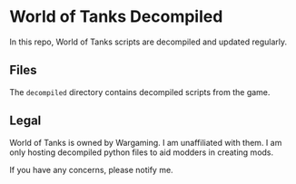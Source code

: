 # World of Tanks Decompiled

In this repo, World of Tanks scripts are decompiled and updated regularly.

## Files

The `decompiled` directory contains decompiled scripts from the game.

## Legal

World of Tanks is owned by Wargaming. I am unaffiliated with them. I am only hosting decompiled python files to aid modders in creating mods.

If you have any concerns, please notify me.
